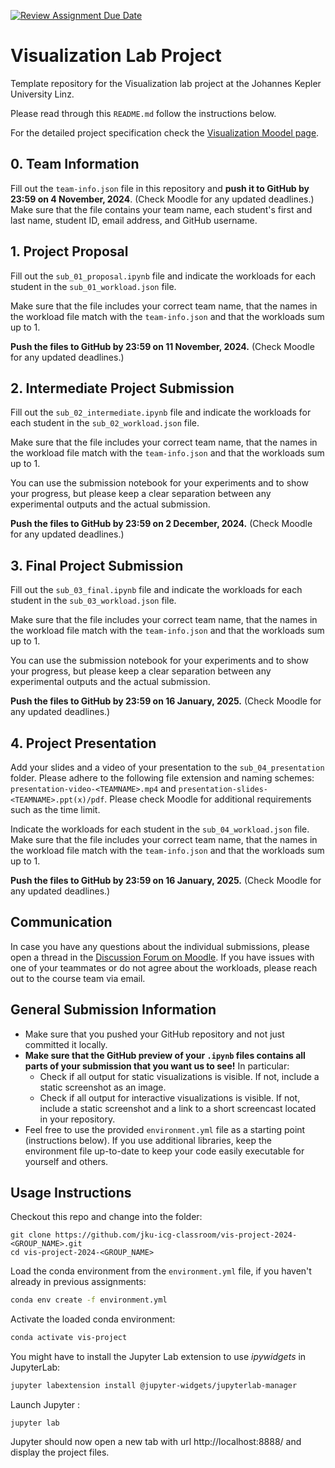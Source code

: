 [![Review Assignment Due Date](https://classroom.github.com/assets/deadline-readme-button-22041afd0340ce965d47ae6ef1cefeee28c7c493a6346c4f15d667ab976d596c.svg)](https://classroom.github.com/a/VV4amRsL)
# Visualization Lab Project

Template repository for the Visualization lab project at the Johannes Kepler University Linz.

Please read through this `README.md` follow the instructions below.

For the detailed project specification check the [Visualization Moodel page](https://moodle.jku.at/course/view.php?id=31341).

## 0. Team Information

Fill out the `team-info.json` file in this repository and **push it to GitHub by 23:59 on 4 November, 2024**. (Check Moodle for any updated deadlines.)
Make sure that the file contains your team name, each student's first and last name, student ID, email address, and GitHub username.

## 1. Project Proposal

Fill out the `sub_01_proposal.ipynb` file and indicate the workloads for each student in the `sub_01_workload.json` file.

Make sure that the file includes your correct team name, that the names in the workload file match with the `team-info.json` and that the workloads sum up to 1.

**Push the files to GitHub by 23:59 on 11 November, 2024.**
(Check Moodle for any updated deadlines.)

## 2. Intermediate Project Submission

Fill out the `sub_02_intermediate.ipynb` file and indicate the workloads for each student in the `sub_02_workload.json` file.

Make sure that the file includes your correct team name, that the names in the workload file match with the `team-info.json` and that the workloads sum up to 1.

You can use the submission notebook for your experiments and to show your progress, but please keep a clear separation between any experimental outputs and the actual submission.

**Push the files to GitHub by 23:59 on 2 December, 2024.**
(Check Moodle for any updated deadlines.)

## 3. Final Project Submission

Fill out the `sub_03_final.ipynb` file and indicate the workloads for each student in the `sub_03_workload.json` file.

Make sure that the file includes your correct team name, that the names in the workload file match with the `team-info.json` and that the workloads sum up to 1.

You can use the submission notebook for your experiments and to show your progress, but please keep a clear separation between any experimental outputs and the actual submission.

**Push the files to GitHub by 23:59 on 16 January, 2025.**
(Check Moodle for any updated deadlines.)

## 4. Project Presentation

Add your slides and a video of your presentation to the `sub_04_presentation` folder. Please adhere to the following file extension and naming schemes: `presentation-video-<TEAMNAME>.mp4` and `presentation-slides-<TEAMNAME>.ppt(x)/pdf`. Please check Moodle for additional requirements such as the time limit.

Indicate the workloads for each student in the `sub_04_workload.json` file.
Make sure that the file includes your correct team name, that the names in the workload file match with the `team-info.json` and that the workloads sum up to 1.

**Push the files to GitHub by 23:59 on 16 January, 2025.**
(Check Moodle for any updated deadlines.)

## Communication

In case you have any questions about the individual submissions, please open a thread in the [Discussion Forum on Moodle](https://moodle.jku.at/mod/forum/view.php?id=10300502).
If you have issues with one of your teammates or do not agree about the workloads, please reach out to the course team via email.

## General Submission Information

* Make sure that you pushed your GitHub repository and not just committed it locally.
* **Make sure that the GitHub preview of your `.ipynb` files contains all parts of your submission that you want us to see!** In particular:
  * Check if all output for static visualizations is visible. If not, include a static screenshot as an image.
  * Check if all output for interactive visualizations is visible. If not, include a static screenshot and a link to a short screencast located in your repository.
* Feel free to use the provided `environment.yml` file as a starting point (instructions below). If you use additional libraries, keep the environment file up-to-date to keep your code easily executable for yourself and others.

## Usage Instructions

Checkout this repo and change into the folder:

```shell
git clone https://github.com/jku-icg-classroom/vis-project-2024-<GROUP_NAME>.git
cd vis-project-2024-<GROUP_NAME>
```

Load the conda environment from the `environment.yml` file, if you haven't already in previous assignments:

```sh
conda env create -f environment.yml
```

Activate the loaded conda environment:

```sh
conda activate vis-project
```

You might have to install the Jupyter Lab extension to use *ipywidgets* in JupyterLab:

```sh
jupyter labextension install @jupyter-widgets/jupyterlab-manager
```

Launch Jupyter :

```shell
jupyter lab
```

Jupyter should now open a new tab with url http://localhost:8888/ and display the project files.



